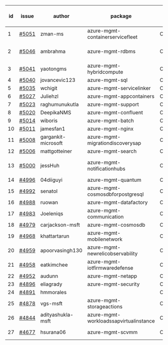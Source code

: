 | id | issue | author | package | assignee | bot advice | created date of issue | target release date | date from target |
| ------ | ------ | ------ | ------ | ------ | ------ | ------ | ------ | :-----: |
| 1 | [#5051](https://github.com/Azure/sdk-release-request/issues/5051) | zman-ms | azure-mgmt-containerservicefleet | ChenxiJiang333 | new issue. MultiAPI | 03-15 | 04-26 |  |
| 2 | [#5046](https://github.com/Azure/sdk-release-request/issues/5046) | ambrahma | azure-mgmt-rdbms | ChenxiJiang333 | Attention to inconsistent tag MultiAPI | 03-15 | 04-26 |  |
| 3 | [#5041](https://github.com/Azure/sdk-release-request/issues/5041) | yaotongms | azure-mgmt-hybridcompute | ChenxiJiang333 |  | 03-13 | 04-26 |  |
| 4 | [#5040](https://github.com/Azure/sdk-release-request/issues/5040) | jovancevic123 | azure-mgmt-sql | ChenxiJiang333 | ForCLI | 03-13 | 04-26 |  |
| 5 | [#5035](https://github.com/Azure/sdk-release-request/issues/5035) | wchigit | azure-mgmt-servicelinker | ChenxiJiang333 | HoldOn | 03-07 | 03-22 |  |
| 6 | [#5027](https://github.com/Azure/sdk-release-request/issues/5027) | Juliehzl | azure-mgmt-appcontainers | ChenxiJiang333 |  | 03-05 | 03-22 |  |
| 7 | [#5023](https://github.com/Azure/sdk-release-request/issues/5023) | raghumunukutla | azure-mgmt-support | ChenxiJiang333 |  | 03-04 | 03-22 |  |
| 8 | [#5020](https://github.com/Azure/sdk-release-request/issues/5020) | DeepikaNMS | azure-mgmt-confluent | ChenxiJiang333 |  | 02-29 | 03-22 |  |
| 9 | [#5014](https://github.com/Azure/sdk-release-request/issues/5014) | wiboris | azure-mgmt-batch | ChenxiJiang333 |  | 02-29 | 03-22 |  |
| 10 | [#5011](https://github.com/Azure/sdk-release-request/issues/5011) | jamesfan1 | azure-mgmt-nginx | ChenxiJiang333 |  | 02-28 | 03-22 |  |
| 11 | [#5008](https://github.com/Azure/sdk-release-request/issues/5008) | gargankit-microsoft | azure-mgmt-migrationdiscoverysap | ChenxiJiang333 | FirstBeta | 02-28 | 03-22 |  |
| 12 | [#5006](https://github.com/Azure/sdk-release-request/issues/5006) | mattgotteiner | azure-mgmt-search | ChenxiJiang333 |  | 02-27 | 03-22 |  |
| 13 | [#5000](https://github.com/Azure/sdk-release-request/issues/5000) | jessHuh | azure-mgmt-notificationhubs | ChenxiJiang333 | new comment. HoldOn | 02-27 | 03-22 |  |
| 14 | [#4996](https://github.com/Azure/sdk-release-request/issues/4996) | 04diiguyi | azure-mgmt-quantum | ChenxiJiang333 |  | 02-27 | 03-22 |  |
| 15 | [#4992](https://github.com/Azure/sdk-release-request/issues/4992) | senatol | azure-mgmt-cosmosdbforpostgresql | ChenxiJiang333 |  | 02-27 | 03-22 |  |
| 16 | [#4988](https://github.com/Azure/sdk-release-request/issues/4988) | ruowan | azure-mgmt-datafactory | ChenxiJiang333 |  | 02-27 | 03-22 |  |
| 17 | [#4983](https://github.com/Azure/sdk-release-request/issues/4983) | Joeleniqs | azure-mgmt-communication | ChenxiJiang333 |  | 02-24 | 03-22 |  |
| 18 | [#4979](https://github.com/Azure/sdk-release-request/issues/4979) | carjackson-msft | azure-mgmt-cosmosdb | ChenxiJiang333 |  | 02-22 | 03-22 |  |
| 19 | [#4968](https://github.com/Azure/sdk-release-request/issues/4968) | khattartarun | azure-mgmt-mobilenetwork | ChenxiJiang333 |  | 02-20 | 03-22 |  |
| 20 | [#4959](https://github.com/Azure/sdk-release-request/issues/4959) | apoorvasingh130 | azure-mgmt-newrelicobservability | ChenxiJiang333 | new comment. | 02-19 | 03-22 |  |
| 21 | [#4958](https://github.com/Azure/sdk-release-request/issues/4958) | eatkimchee | azure-mgmt-iotfirmwaredefense | ChenxiJiang333 | FirstGA | 02-17 | 03-22 |  |
| 22 | [#4952](https://github.com/Azure/sdk-release-request/issues/4952) | audunn | azure-mgmt-netapp | ChenxiJiang333 |  | 02-16 | 03-22 |  |
| 23 | [#4896](https://github.com/Azure/sdk-release-request/issues/4896) | eliagrady | azure-mgmt-security | ChenxiJiang333 | MultiAPI | 01-18 | 02-23 |  |
| 24 | [#4891](https://github.com/Azure/sdk-release-request/issues/4891) | hmmorales |  | ChenxiJiang333 |  | 01-16 |  | 0 |
| 25 | [#4878](https://github.com/Azure/sdk-release-request/issues/4878) | vgs-msft | azure-mgmt-storageactions | ChenxiJiang333 | FirstBeta | 01-09 | 03-22 |  |
| 26 | [#4844](https://github.com/Azure/sdk-release-request/issues/4844) | adityashukla-msft | azure-mgmt-workloadssapvirtualinstance | ChenxiJiang333 | FirstBeta | 12-20 | 03-22 |  |
| 27 | [#4677](https://github.com/Azure/sdk-release-request/issues/4677) | hsurana06 | azure-mgmt-scvmm | ChenxiJiang333 | FirstGA HoldOn | 10-23 | 03-22 |  |
